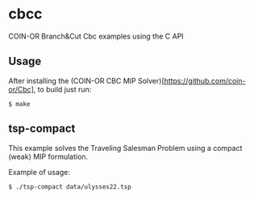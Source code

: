 # cbcc
COIN-OR Branch&amp;Cut Cbc examples using the C API

## Usage

After installing the (COIN-OR CBC MIP Solver)[https://github.com/coin-or/Cbc], to build  just run:

```console
$ make
```

## tsp-compact

This example solves the Traveling Salesman Problem using a compact (weak) MIP
formulation.

Example of usage:

```console
$ ./tsp-compact data/ulysses22.tsp
```

